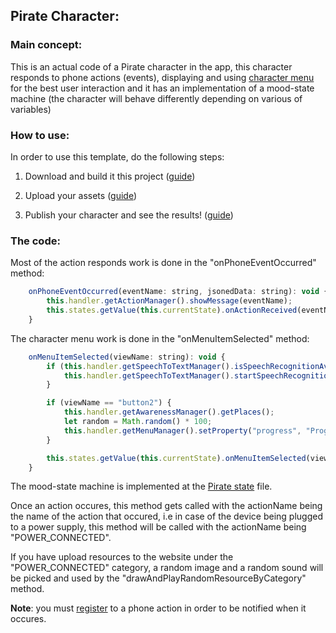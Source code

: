 ## Pirate Character:

### Main concept:
This is an actual code of a Pirate character in the app, this character responds to phone actions (events), displaying and using [character menu](https://github.com/hay12396/ImAliveGuide/wiki/The-Character-Menu) for the best user interaction and it has an implementation of a mood-state machine (the character will behave differently depending on various of variables)

### How to use:
In order to use this template, do the following steps:

1. Download and build it this project ([guide](https://github.com/hay12396/ImAliveGuide/wiki/How-to:-Build-and-upload-a-character-code))

2. Upload your assets ([guide](https://youtu.be/UJ3AGZs-1-Y))

3. Publish your character and see the results! ([guide](https://github.com/hay12396/ImAliveGuide/wiki/How-to:-Publish-your-character))

### The code:
Most of the action responds work is done in the "onPhoneEventOccurred" method:
```javascript
    onPhoneEventOccurred(eventName: string, jsonedData: string): void {
        this.handler.getActionManager().showMessage(eventName);
        this.states.getValue(this.currentState).onActionReceived(eventName);
    }
```
The character menu work is done in the "onMenuItemSelected" method:
```javascript
    onMenuItemSelected(viewName: string): void {
        if (this.handler.getSpeechToTextManager().isSpeechRecognitionAvailable() && viewName == "button") {
            this.handler.getSpeechToTextManager().startSpeechRecognition();
        }

        if (viewName == "button2") {
            this.handler.getAwarenessManager().getPlaces();
            let random = Math.random() * 100;
            this.handler.getMenuManager().setProperty("progress", "Progress", random.toString());
        }

        this.states.getValue(this.currentState).onMenuItemSelected(viewName);
    }
```
The mood-state machine is implemented at the [Pirate state](https://github.com/hay12396/PirateProject/blob/master/PirateProject/Pirate/PirateState.ts) file.

Once an action occures, this method gets called with the actionName being the name of the action that occured, i.e in case
of the device being plugged to a power supply, this method will be called with the actionName being "POWER_CONNECTED".

If you have upload resources to the website under the "POWER_CONNECTED" category, a random image and a random sound will be picked and used
by the "drawAndPlayRandomResourceByCategory" method.

**Note**: you must [register](http://linkToActionRegisterGuide.com) to a phone action in order to be notified when it occures.
